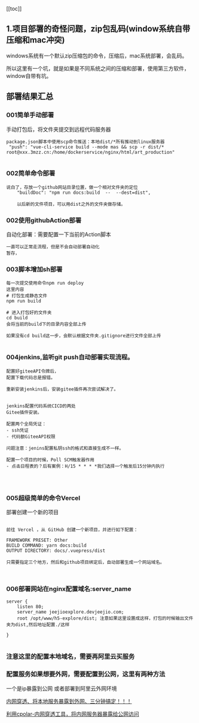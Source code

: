 [[toc]]


## 1.项目部署的奇怪问题，zip包乱码(window系统自带压缩和mac冲突)
windows系统有一个默认zip压缩包的命令，压缩后，mac系统部署，会乱码。

所以这里有一个坑，就是如果是不同系统之间的压缩和部署，使用第三方软件，window自带有坑。

## 部署结果汇总

### 001简单手动部署
手动打包后，将文件夹提交到远程代码服务器
~~~
package.json脚本中使用scp命令推送：本地dist/*所有推动到linux服务器
 "push": "vue-cli-service build --mode mas && scp -r dist/* root@xxx.3mzz.cn:/home/dockerservice/nginx/html/art_production"


~~~

### 002简单命令部署
~~~
说白了，存放一个github网站目录位置，做一个相对文件夹的定位
    "buildDoc": "npm run docs:build  --  --dest=dist",
    
    以后新的文件项目，可以用dist之外的文件夹做存储。

~~~

### 002使用githubAction部署
自动化部署：需要配置一下当前的Action脚本
~~~
一直可以正常走流程，但是不会自动部署自动化
暂存，

~~~


### 003脚本增加sh部署
~~~
每一次提交使用命令npm run deploy
这里内容
# 打包生成静态文件
npm run build

# 进入打包好的文件夹
cd build
会将当前的build下的目录内容全部上传

如果没有cd build这一步，会默认根据文件夹.gitignore进行文件全部上传


~~~

### 004jenkins,监听git push自动部署实现流程。
~~~
配置好giteeAPI令牌后，
配置下载代码总是报错。

重新安装jenkins后，安装gitee插件再次尝试解决了。


jenkins配置代码系统CICD的两处
Gitee插件安装。

配置两个全局凭证：
- ssh凭证
- 代码额GiteeAPI权限

问题注意：jenins配置私钥ssh的格式和直接生成不一样。

配置一个项目的时候，Poll SCM触发器作用
- 点击日程表的？后有案例：H/15 * * * *我们选择一个触发后15分钟内执行




~~~



### 005超级简单的命令Vercel
部署创建一个新的项目
~~~

前往 Vercel ，从 GitHub 创建一个新项目，并进行如下配置：

FRAMEWORK PRESET: Other
BUILD COMMAND: yarn docs:build
OUTPUT DIRECTORY: docs/.vuepress/dist

只需要指定三个地方，然后和github项目绑定后，自动部署生成一个网站域名。



~~~



### 006部署网站在nginx配置域名:server_name
~~~
server {
    listen 80;
    server_name jeejioexplore.devjeejio.com;
    root /opt/www/h5-explore/dist; 注意如果这里设置成这样，打包的时候输出文件夹为dist,然后地址配置./这样
    
}


~~~

### 注意这里的配置本地域名，需要再阿里云买服务

### 配置服务如果想要外网，需要配置到公网，这里有两种方法 
一个是ip暴露到公网 或者部署到阿里云外网环境

[内网穿透、将本地服务暴露到外网、三分钟搞定！！！](https://app.yinxiang.com/shard/s37/nl/24388549/a1e13fd8-1458-4139-8f96-5bf204e6d554)

[利用cpolar-内网穿透工具，将内网服务器暴露给公网访问](https://juejin.cn/post/7068580607638372365)

